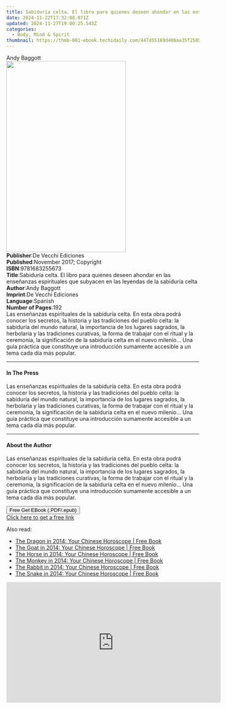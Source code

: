```yaml
---
title: Sabiduría celta. El libro para quienes deseen ahondar en las enseñanzas espirituales que subyacen en las leyendas de la sabiduría celta | Free Book
date: 2024-11-22T17:32:08.071Z
updated: 2024-11-27T19:00:25.543Z
categories:
  - Body, Mind & Spirit
thumbnail: https://thmb-001-ebook.techidaily.com/447d55169d406aa35f2505c0bb94d6c941bd07abe0b75f08550e765242434c79.jpg
---
```

<main id="book-container">
  <div class="flex flex-col">
    <div class="book-brief flex-1 py-6 px-4 sm:p-6 md:py-10 md:px-8">
      <!-- brief-->
      <div class="book-brief-main">Andy Baggott</div>
    </div>
    <div
      class="book-meta-info flex-1 grid gap-4 col-start-1 col-end-3 row-start-1 sm:mb-6 sm:grid-cols-4 lg:gap-6 lg:col-start-2 lg:row-end-6 lg:row-span-6 lg:mb-0"
    >
      <div
        class="book-meta-info-left place-content-center mt-4 p-4 text-sm leading-6 col-start-2 col-span-2 dark:text-slate-400"
      >
        <img
          class="w-full h-500 object-cover rounded-lg sm:h-255 sm:col-span-2 lg:col-span-full"
          src="https://img-001-ebook.techidaily.com/3c212478c408121fec91b6a9006561fedbee59bda5f3ec4ebe239cef9abe3664.jpg"
          alt=""
          width="312"
          height="500"
        />
      </div>
      <div
        class="book-meta-info-right mt-2 col-start-1 row-start-2 col-span-3 self-center"
      >
        <!-- meta data  -->
        <div class="flex flex-col px-4 md:px-8">
          <div class="flex-1">
            <strong>Publisher</strong>:<span class="px-2"
              >De Vecchi Ediciones</span
            >
          </div>
          <div class="flex-1">
            <strong>Published</strong>:<span class="px-2"
              >November 2017; Copyright</span
            >
          </div>
          <div class="flex-1">
            <strong>ISBN</strong>:<span class="px-2">9781683255673</span>
          </div>
          <div class="flex-1">
            <strong>Title</strong>:<span class="px-2"
              >Sabiduría celta. El libro para quienes deseen ahondar en las
              enseñanzas espirituales que subyacen en las leyendas de la
              sabiduría celta</span
            >
          </div>
          <div class="flex-1">
            <strong>Author</strong>:<span class="px-2">Andy Baggott</span>
          </div>
          <div class="flex-1">
            <strong>Imprint</strong>:<span class="px-2"
              >De Vecchi Ediciones</span
            >
          </div>
          <div class="flex-1">
            <strong>Language</strong>:<span class="px-2">Spanish</span>
          </div>
          <div class="flex-1">
            <strong>Number of Pages</strong>:<span class="px-2">192</span>
          </div>
        </div>
      </div>
    </div>
    <div class="book-description flex-1 py-6 px-4 sm:p-6 md:py-10 md:px-8">
      <div class="book-description-main">
        <div accordion-content="" id="description">
          Las enseñanzas espirituales de la sabiduría celta. En esta obra podrá
          conocer los secretos, la historia y las tradiciones del pueblo celta:
          la sabiduría del mundo natural, la importancia de los lugares
          sagrados, la herbolaria y las tradiciones curativas, la forma de
          trabajar con el ritual y la ceremonia, la significación de la
          sabiduría celta en el nuevo milenio… Una guía práctica que constituye
          una introducción sumamente accesible a un tema cada día más popular.
        </div>
      </div>
    </div>
    <div class="book-excerpts flex-1 py-6 px-4 sm:p-6 md:py-10 md:px-8">
      <!-- excerpts-->
      <div class="book-excerpts-main">
        <hr />
        <h4 class="placeholder placeholder-heading">
          <span>In The Press</span>
        </h4>
        <p>
          Las enseñanzas espirituales de la sabiduría celta. En esta obra podrá
          conocer los secretos, la historia y las tradiciones del pueblo celta:
          la sabiduría del mundo natural, la importancia de los lugares
          sagrados, la herbolaria y las tradiciones curativas, la forma de
          trabajar con el ritual y la ceremonia, la significación de la
          sabiduría celta en el nuevo milenio… Una guía práctica que constituye
          una introducción sumamente accesible a un tema cada día más popular.
        </p>
      </div>
    </div>
    <div class="book-about-author flex-1 py-6 px-4 sm:p-6 md:py-10 md:px-8">
      <!-- about author-->
      <div class="book-main-author-main">
        <hr />
        <h4 class="placeholder placeholder-heading">
          <span>About the Author</span>
        </h4>
        <p>
          Las enseñanzas espirituales de la sabiduría celta. En esta obra podrá
          conocer los secretos, la historia y las tradiciones del pueblo celta:
          la sabiduría del mundo natural, la importancia de los lugares
          sagrados, la herbolaria y las tradiciones curativas, la forma de
          trabajar con el ritual y la ceremonia, la significación de la
          sabiduría celta en el nuevo milenio… Una guía práctica que constituye
          una introducción sumamente accesible a un tema cada día más popular.
        </p>
      </div>
    </div>
    <div class="book-free-get flex-1 py-6 px-4 sm:p-6 md:py-10 md:px-8">
      <button
        id="btn-free-get"
        class="bg-blue-500 hover:bg-blue-700 text-white font-bold py-2 px-4 rounded"
      >
        Free Get EBook (.PDF/.epub)
      </button>
      <div id="countdown-display" class="px-2 text-lg mt-2"></div>
      <a
        id="free-link"
        class="hidden bg-blue-500 hover:bg-blue-700 text-white font-bold py-2 px-4 rounded"
        href="https://www.ebooks.com/en-us/book/95918165/sabidur-a-celta-el-libro-para-quienes-deseen-ahondar-en-las-ense-anzas-espirituales-que-subyacen-en-las-leyendas-de-la-sabidur-a-celta/andy-baggott/"
        target="_blank"
        >Click here to get a free link</a
      >
    </div>
    <script>
      let countdownTime = 0;
      let countdownInterval = null;
      document
        .getElementById('btn-free-get')
        .addEventListener('click', startCountdown);
      function startCountdown() {
        countdownTime = new Date().getTime() + 60000 * 3;
        countdownInterval = setInterval(updateCountdown, 1000);
        document.getElementById('btn-free-get').disabled = true;
        document
          .getElementById('btn-free-get')
          .classList.add('bg-gray-500', 'cursor-not-allowed');
      }
      function updateCountdown() {
        let currentTime = new Date().getTime();
        let timeLeft = countdownTime - currentTime;
        let secondsLeft = Math.floor(timeLeft / 1000);
        document.getElementById('countdown-display').innerHTML =
          `Remaining time: ${secondsLeft} seconds.`;
        if (secondsLeft <= 0) {
          clearInterval(countdownInterval);
          document.getElementById('btn-free-get').classList.add('hidden');
          document.getElementById('free-link').classList.remove('hidden');
          document.getElementById('countdown-display').innerHTML = '';
        }
      }
    </script>
  </div>
</main>

<ins class="adsbygoogle"
      style="display:block"
      data-ad-client="ca-pub-7571918770474297"
      data-ad-slot="8358498916"
      data-ad-format="auto"
      data-full-width-responsive="true"></ins>
    

<span class="atpl-alsoreadstyle">Also read:</span>
<div><ul>
<li><a href="https://novels-ebooks.techidaily.com/2212470-9780007536979-the-dragon-in-2014-your-chinese-horoscope/"><u>The Dragon in 2014: Your Chinese Horoscope | Free Book</u></a></li>
<li><a href="https://novels-ebooks.techidaily.com/2212473-9780007537006-the-goat-in-2014-your-chinese-horoscope/"><u>The Goat in 2014: Your Chinese Horoscope | Free Book</u></a></li>
<li><a href="https://novels-ebooks.techidaily.com/2212472-9780007536993-the-horse-in-2014-your-chinese-horoscope/"><u>The Horse in 2014: Your Chinese Horoscope | Free Book</u></a></li>
<li><a href="https://novels-ebooks.techidaily.com/2212474-9780007537013-the-monkey-in-2014-your-chinese-horoscope/"><u>The Monkey in 2014: Your Chinese Horoscope | Free Book</u></a></li>
<li><a href="https://novels-ebooks.techidaily.com/2212469-9780007536962-the-rabbit-in-2014-your-chinese-horoscope/"><u>The Rabbit in 2014: Your Chinese Horoscope | Free Book</u></a></li>
<li><a href="https://novels-ebooks.techidaily.com/2212471-9780007536986-the-snake-in-2014-your-chinese-horoscope/"><u>The Snake in 2014: Your Chinese Horoscope | Free Book</u></a></li>
</ul></div>

<!-- affiliate ads begin -->
<iframe width="560" height="315" src="https://www.youtube.com/embed/nlwr9LjJ-ng?si=I6UNAtfBkY2FTceu&autoplay=1" title="YouTube video player" frameborder="0" allow="accelerometer; autoplay; clipboard-write; encrypted-media; gyroscope; picture-in-picture; web-share" referrerpolicy="strict-origin-when-cross-origin" allowfullscreen></iframe>
<!-- affiliate ads end -->

